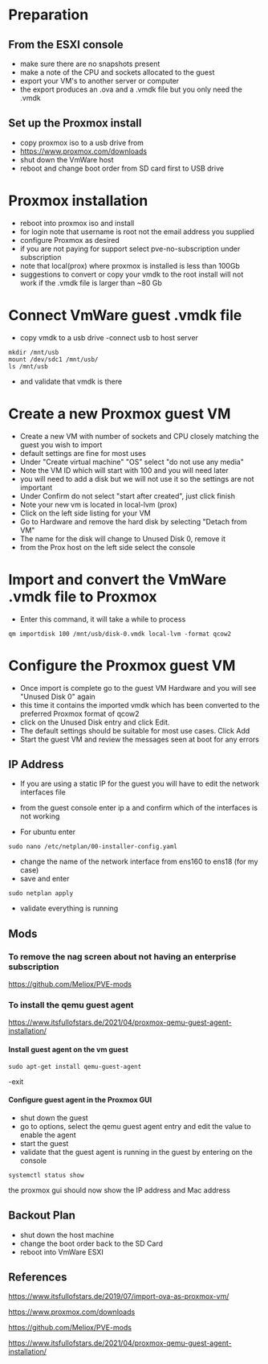 # Preparation

## From the ESXI console
- make sure there are no snapshots present
- make a note of the CPU and sockets allocated to the guest
- export your VM's to another server or computer
- the export produces an .ova and a .vmdk file but you only need the .vmdk

## Set up the Proxmox install
- copy proxmox iso to a usb drive from  
- https://www.proxmox.com/downloads
- shut down the VmWare host
- reboot and change boot order from SD card first to USB drive

# Proxmox installation
- reboot into proxmox iso and install
- for login note that username is root not the email address you supplied
- configure Proxmox as desired
- if you are not paying for support select pve-no-subscription under subscription
- note that local(prox) where proxmox is installed is less than 100Gb
- suggestions to convert or copy your vmdk to the root install will not work if the .vmdk file is larger than ~80 Gb

# Connect VmWare guest .vmdk file
- copy vmdk to a usb drive
-connect usb to host server
```
mkdir /mnt/usb
mount /dev/sdc1 /mnt/usb/
ls /mnt/usb
```
- and validate that vmdk is there

# Create a new Proxmox guest VM
- Create a new VM with number of sockets and CPU closely matching the guest you wish to import
- default settings are fine for most uses
- Under "Create virtual machine" "OS" select "do not use any media"
- Note the VM ID which will start with 100 and you will need later
- you will need to add a disk but we will not use it so the settings are not important
- Under Confirm do not select "start after created", just click finish
- Note your new vm is located in local-lvm (prox)
- Click on the left side listing for your VM
- Go to Hardware and remove the hard disk by selecting "Detach from VM"
- The name for the disk will change to Unused Disk 0, remove it
- from the Prox host on the left side select the console

# Import and convert the VmWare .vmdk file to Proxmox
- Enter this command, it will take a while to process
```
qm importdisk 100 /mnt/usb/disk-0.vmdk local-lvm -format qcow2
```

# Configure the Proxmox guest VM
- Once import is complete go to the guest VM Hardware and you will see "Unused Disk 0" again 
- this time it contains the imported vmdk which has been converted to the preferred Proxmox format of qcow2
- click on the Unused Disk entry and click Edit.
- The default settings should be suitable for most use cases.  Click Add
- Start the guest VM and review the messages seen at boot for any errors

## IP Address
- If you are using a static IP for the guest you will have to edit the network interfaces file
- from the guest console enter ip a and confirm which of the interfaces is not working

- For ubuntu enter
```
sudo nano /etc/netplan/00-installer-config.yaml
```
- change the name of the network interface from ens160 to ens18  (for my case)
- save and enter
```
sudo netplan apply
```
- validate everything is running

## Mods

### To remove the nag screen about not having an enterprise subscription
https://github.com/Meliox/PVE-mods

### To install the qemu guest agent
https://www.itsfullofstars.de/2021/04/proxmox-qemu-guest-agent-installation/
#### Install guest agent on the vm guest
```
sudo apt-get install qemu-guest-agent
```
-exit

#### Configure guest agent in the Proxmox GUI
- shut down the guest
- go to options, select the qemu guest agent entry and edit the value to enable the agent
- start the guest
- validate that the guest agent is running in the guest by entering on the console
```
systemctl status show
```
the proxmox gui should now show the IP address and Mac address


## Backout Plan
- shut down the host machine
- change the boot order back to the SD Card
- reboot into VmWare ESXI
  
## References

https://www.itsfullofstars.de/2019/07/import-ova-as-proxmox-vm/
 
https://www.proxmox.com/downloads

https://github.com/Meliox/PVE-mods

https://www.itsfullofstars.de/2021/04/proxmox-qemu-guest-agent-installation/
